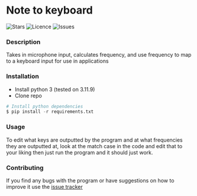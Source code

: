 # Note to keyboard

![Stars](https://img.shields.io/github/stars/grafitely/Note-to-keyboard)
![Licence](https://img.shields.io/github/license/grafitely/Note-to-keyboard)
![Issues](https://img.shields.io/github/issues/grafitely/Note-to-keyboard)

### Description

Takes in microphone input, calculates frequency, and use frequency to map to a keyboard input for use in applications

### Installation

- Install python 3 (tested on 3.11.9)
- Clone repo
```python
# Install python dependencies
$ pip install -r requirements.txt
```

### Usage

To edit what keys are outputted by the program and at what frequencies they are outputted at, look at the match case in the code and edit that to your liking
then just run the program and it should just work.

### Contributing

If you find any bugs with the program or have suggestions on how to improve it use the [issue tracker](https://github.com/grafitely/Note-to-keyboard/issues)
